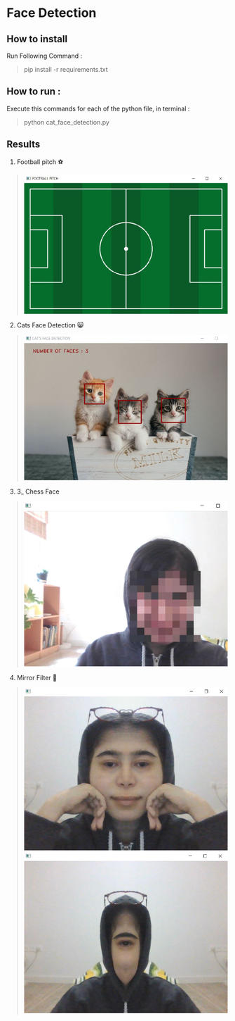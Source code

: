 # Face Detection 

## How to install 
Run Following Command :
> pip install -r requirements.txt 
## How to run :
Execute this commands for each of the python file, in terminal :
> python cat_face_detection.py 
## Results 
1. Football pitch ⚽
> ![image](https://github.com/kiana-jahanshid/Image-Processing/blob/main/Assignment_28/outputs/football_pitch.JPG)
2. Cats Face Detection 😸
> ![image](https://github.com/kiana-jahanshid/Image-Processing/blob/main/Assignment_28/outputs/cats.JPG)
3. 3_ Chess Face 
> ![image](https://github.com/kiana-jahanshid/Image-Processing/blob/main/Assignment_28/outputs/4_3_chess.JPG) 
>
4. Mirror Filter 💠
> ![image](https://github.com/kiana-jahanshid/Image-Processing/blob/main/Assignment_28/outputs/mirror4.JPG)
> ![image](https://github.com/kiana-jahanshid/Image-Processing/blob/main/Assignment_28/outputs/mirror2.JPG)

